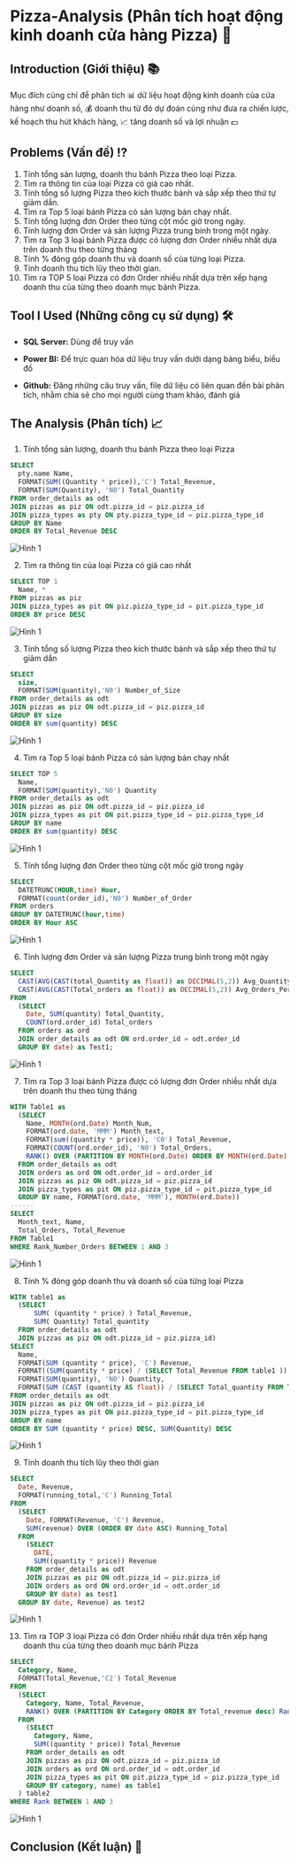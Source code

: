 # Pizza-Analysis (Phân tích hoạt động kinh doanh cửa hàng Pizza) 🍕

## Introduction (Giới thiệu) 📚

Mục đích cũng chỉ để phân tích 📊 dữ liệu hoạt động kinh doanh của cửa hàng như doanh số, 💰 doanh thu từ đó dự đoán cũng như đưa ra chiến lược, kế hoạch thu hút khách hàng, 📈 tăng doanh số và lợi nhuận 💵

## Problems (Vấn đề) ⁉️

1. Tính tổng sản lượng, doanh thu bánh Pizza theo loại Pizza.
2. Tìm ra thông tin của loại Pizza có giá cao nhất.
3. Tính tổng số lượng Pizza theo kích thước bánh và sắp xếp theo thứ tự giảm dần.
4. Tìm ra Top 5 loại bánh Pizza có sản lượng bán chạy nhất.
5. Tính tổng lượng đơn Order theo từng cột mốc giờ trong ngày.
6. Tính lượng đơn Order và sản lượng Pizza trung bình trong một ngày.
7. Tìm ra Top 3 loại bánh Pizza được có lượng đơn Order nhiều nhất dựa trên doanh thu theo từng tháng
8. Tính % đóng góp doanh thu và doanh số của từng loại Pizza.
9. Tính doanh thu tích lũy theo thời gian.
10. Tìm ra TOP 5 loại Pizza có đơn Order nhiều nhất dựa trên xếp hạng doanh thu của từng theo doanh mục bánh Pizza.

## Tool I Used (Những công cụ sử dụng) 🛠️

- **SQL Server:** Dùng để truy vấn

- **Power BI:** Để trực quan hóa dữ liệu truy vấn dưới dạng bảng biểu, biểu đồ

- **Github:** Đăng những câu truy vấn, file dữ liệu có liên quan đến bài phân tích, nhằm chia sẻ cho mọi người cùng tham khảo, đánh giá

## The Analysis (Phân tích) 📈

1. Tính tổng sản lượng, doanh thu bánh Pizza theo loại Pizza
```sql
SELECT 
  pty.name Name,
  FORMAT(SUM((Quantity * price)),'C') Total_Revenue,
  FORMAT(SUM(Quantity), 'N0') Total_Quantity
FROM order_details as odt 
JOIN pizzas as piz ON odt.pizza_id = piz.pizza_id
JOIN pizza_types as pty ON pty.pizza_type_id = piz.pizza_type_id
GROUP BY Name
ORDER BY Total_Revenue DESC
```
![Hình 1](Pictures/1.png)

2. Tìm ra thông tin của loại Pizza có giá cao nhất
```sql
SELECT TOP 1
  Name, *
FROM pizzas as piz
JOIN pizza_types as pit ON piz.pizza_type_id = pit.pizza_type_id
ORDER BY price DESC
```
![Hình 1](Pictures/2.png)

3. Tính tổng số lượng Pizza theo kích thước bánh và sắp xếp theo thứ tự giảm dần
```sql
SELECT 
  size,
  FORMAT(SUM(quantity),'N0') Number_of_Size
FROM order_details as odt 
JOIN pizzas as piz ON odt.pizza_id = piz.pizza_id
GROUP BY size 
ORDER BY sum(quantity) DESC
```
![Hình 1](Pictures/3.png)

4. Tìm ra Top 5 loại bánh Pizza có sản lượng bán chạy nhất
```sql
SELECT TOP 5
  Name,
  FORMAT(SUM(quantity),'N0') Quantity
FROM order_details as odt 
JOIN pizzas as piz ON odt.pizza_id = piz.pizza_id 
JOIN pizza_types as pit ON pit.pizza_type_id = piz.pizza_type_id
GROUP BY name
ORDER BY sum(quantity) DESC
```
![Hình 1](Pictures/4.png)

5. Tính tổng lượng đơn Order theo từng cột mốc giờ trong ngày
```sql
SELECT
  DATETRUNC(HOUR,time) Hour,
  FORMAT(count(order_id),'N0') Number_of_Order 
FROM orders
GROUP BY DATETRUNC(hour,time)
ORDER BY Hour ASC
```
![Hình 1](Pictures/5.png)

6. Tính lượng đơn Order và sản lượng Pizza trung bình trong một ngày
```sql
SELECT
  CAST(AVG(CAST(total_Quantity as float)) as DECIMAL(5,2)) Avg_Quantity_Per_Day,
  CAST(AVG(CAST(Total_orders as float)) as DECIMAL(5,2)) Avg_Orders_Per_Day
FROM 
  (SELECT 
    Date, SUM(quantity) Total_Quantity,
    COUNT(ord.order_id) Total_orders
  FROM orders as ord
  JOIN order_details as odt ON ord.order_id = odt.order_id
  GROUP BY date) as Test1;
```
![Hình 1](Pictures/6.png)

7. Tìm ra Top 3 loại bánh Pizza được có lượng đơn Order nhiều nhất dựa trên doanh thu theo từng tháng
```sql
WITH Table1 as
  (SELECT
  	Name, MONTH(ord.Date) Month_Num,
  	FORMAT(ord.date, 'MMM') Month_text,
  	FORMAT(sum((quantity * price)), 'C0') Total_Revenue,
  	FORMAT(COUNT(ord.order_id), 'N0') Total_Orders,
  	RANK() OVER (PARTITION BY MONTH(ord.Date) ORDER BY MONTH(ord.Date) asc, SUM((quantity * price)) DESC) Rank_Number_Orders
  FROM order_details as odt
  JOIN orders as ord ON odt.order_id = ord.order_id
  JOIN pizzas as piz ON odt.pizza_id = piz.pizza_id
  JOIN pizza_types as pit ON piz.pizza_type_id = pit.pizza_type_id
  GROUP BY name, FORMAT(ord.date, 'MMM'), MONTH(ord.Date))
------
SELECT 
  Month_text, Name,
  Total_Orders, Total_Revenue
FROM Table1
WHERE Rank_Number_Orders BETWEEN 1 AND 3
```
![Hình 1](Pictures/7.png)

8. Tính % đóng góp doanh thu và doanh số của từng loại Pizza
```sql
WITH table1 as 
  (SELECT
      SUM( (quantity * price) ) Total_Revenue,
      SUM( Quantity) Total_quantity
  FROM order_details as odt 
  JOIN pizzas as piz ON odt.pizza_id = piz.pizza_id)
SELECT 
  Name, 
  FORMAT(SUM (quantity * price), 'C') Revenue,
  FORMAT((SUM(quantity * price) / (SELECT Total_Revenue FROM table1 )), '#,#.00%') '% Contribution of Revenue',
  FORMAT(SUM(quantity), 'N0') Quantity,
  FORMAT(SUM (CAST (quantity AS float)) / (SELECT Total_quantity FROM Table1), 'P2') '% Contribution of Quantity'
FROM order_details as odt 
JOIN pizzas as piz ON odt.pizza_id = piz.pizza_id
JOIN pizza_types as pit ON piz.pizza_type_id = pit.pizza_type_id
GROUP BY name
ORDER BY SUM (quantity * price) DESC, SUM(Quantity) DESC
```
![Hình 1](Pictures/8.png)

9. Tính doanh thu tích lũy theo thời gian
```sql
SELECT 
  Date, Revenue,
  FORMAT(running_total,'C') Running_Total
FROM 
  (SELECT
  	Date, FORMAT(Revenue, 'C') Revenue,
    SUM(revenue) OVER (ORDER BY date ASC) Running_Total
  FROM
    (SELECT
      DATE,
      SUM((quantity * price)) Revenue
    FROM order_details as odt 
    JOIN pizzas as piz ON odt.pizza_id = piz.pizza_id
    JOIN orders as ord ON ord.order_id = odt.order_id
    GROUP BY date) as test1
  GROUP BY date, Revenue) as test2
```
![Hình 1](Pictures/9.png)

13. Tìm ra TOP 3 loại Pizza có đơn Order nhiều nhất dựa trên xếp hạng doanh thu của từng theo doanh mục bánh Pizza
```sql
SELECT
  Category, Name,
  FORMAT(Total_Revenue,'C2') Total_Revenue
FROM 
  (SELECT
    Category, Name, Total_Revenue,
    RANK() OVER (PARTITION BY Category ORDER BY Total_revenue desc) Rank
  FROM
    (SELECT 
      Category, Name,
      SUM((quantity * price)) Total_Revenue
    FROM order_details as odt
    JOIN pizzas as piz ON odt.pizza_id = piz.pizza_id
    JOIN orders as ord ON ord.order_id = odt.order_id
    JOIN pizza_types as pit ON pit.pizza_type_id = piz.pizza_type_id
    GROUP BY category, name) as table1
  ) table2
WHERE Rank BETWEEN 1 AND 3
```
![Hình 1](Pictures/10.png)

## Conclusion (Kết luận) 📝


